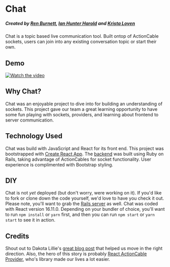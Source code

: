 # Chat
##### Created by [Ren Burnett](https://github.com/renburnett), [Ian Hunter Harold](https://github.com/ianhunterharold) and [Krista Loven](https://github.com/kel29)

Chat is a topic based live communication tool. Built ontop of ActionCable sockets, users can join into any existing conversation topic or start their own. 

## Demo
[![Watch the video](https://media.giphy.com/media/H4na9QOMJvdjfvclCU/giphy.gif)](https://youtu.be/EixPkb3cEQE)


## Why Chat?

Chat was an enjoyable project to dive into for building an understanding of sockets. This project gave our team a great learning opportunity to have some fun playing with sockets, providers, and learning about frontend to server communication. 

## Technology Used

Chat was build with JavaScript and React for its front end. This project was bootstrapped with [Create React App](https://github.com/facebook/create-react-app). The [backend](https://github.com/kel29/chat-server) was built using Ruby on Rails, taking advantage of ActionCables for socket functionality. User experience is complimented with Bootstrap styling. 

## DIY

Chat is not _yet_ deployed (but don't worry, were working on it). If you'd like to fork or clone down the code yourself, we'd love to have you check it out. Please note, you'll want to grab the [Rails server](https://github.com/kel29/chat-server) as well. Chat was coded with React version 16.11.0. Depending on your bundler of choice, you'll want to run `npm install` or `yarn` first, and then you can run `npm start` or `yarn start` to see it in action. 

## Credits

Shout out to Dakota Lillie's [great blog post](https://medium.com/@dakota.lillie/using-action-cable-with-react-c37df065f296) that helped us move in the right direction. Also, the hero of this story is probably [React ActionCable Provider](https://github.com/cpunion/react-actioncable-provider), who's library made our lives a lot easier. 
